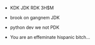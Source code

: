 - KDK JDK RDK 3H$M

- brook on gangnem JDK
- python dev we not PDK
- You are an effeminate hispanic bitch…
<!---
brooke-a/brooke-a is a ✨ special ✨ repository because its `README.md` (this file) appears on your GitHub profile.
You can click the Preview link to take a look at your changes.
--->
